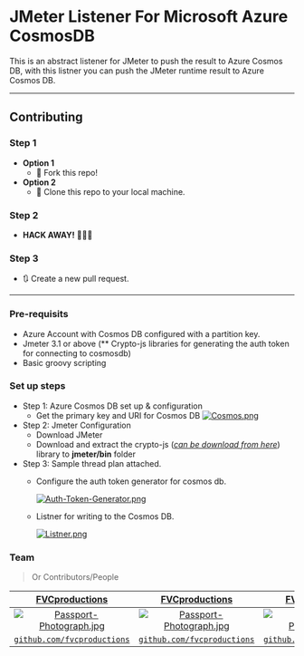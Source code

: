 # JMeter Listener For Microsoft Azure CosmosDB
  This is an abstract listener for JMeter to push the result to Azure Cosmos DB, with this listner you can push the JMeter runtime result to Azure Cosmos DB.

---
  ## Contributing
  ### Step 1
  - **Option 1**
      - 🍴 Fork this repo!
  - **Option 2**
      - 👯 Clone this repo to your local machine.
  ### Step 2
  - **HACK AWAY!** 🔨🔨🔨
  ### Step 3
  - 🔃 Create a new pull request.
---  

### Pre-requisits
* Azure Account with Cosmos DB configured with a partition key.
* Jmeter 3.1 or above (** Crypto-js libraries for generating the auth token for connecting to cosmosdb)
* Basic groovy scripting



### Set up steps
* Step 1: Azure Cosmos DB set up & configuration
  * Get the primary key and URI for Cosmos DB
    [![Cosmos.png](https://i.postimg.cc/JhrQXzMH/Cosmos.png)](https://postimg.cc/CR2DTYZw)
* Step 2: Jmeter Configuration
  * Download JMeter
  * Download and extract the crypto-js (_[can be download from here](https://github.com/brix/crypto-js/releases)_) library to __jmeter/bin__ folder
* Step 3: Sample thread plan attached.
  * Configure the auth token generator for cosmos db.
 
    [![Auth-Token-Generator.png](https://i.postimg.cc/J41JP4s1/Auth-Token-Generator.png)](https://postimg.cc/PNRPqHbc)
  * Listner for writing to the Cosmos DB.
 
    [![Listner.png](https://i.postimg.cc/d1YD34dq/Listner.png)](https://postimg.cc/yJL7rhv5)
    
    
 ### Team

> Or Contributors/People

| <a href="http://fvcproductions.com" target="_blank">**FVCproductions**</a> | <a href="http://fvcproductions.com" target="_blank">**FVCproductions**</a> | <a href="http://fvcproductions.com" target="_blank">**FVCproductions**</a> |
| :---: |:---:| :---:|
| [![Passport-Photograph.jpg](https://i.postimg.cc/prCNWtr6/Passport-Photograph.jpg)](https://postimg.cc/p5mcC4Df)    | [![Passport-Photograph.jpg](https://i.postimg.cc/prCNWtr6/Passport-Photograph.jpg)](https://postimg.cc/p5mcC4Df) | [![Passport-Photograph.jpg](https://i.postimg.cc/prCNWtr6/Passport-Photograph.jpg)](https://postimg.cc/p5mcC4Df)  |
| <a href="http://github.com/fvcproductions" target="_blank">`github.com/fvcproductions`</a> | <a href="http://github.com/fvcproductions" target="_blank">`github.com/fvcproductions`</a> | <a href="http://github.com/fvcproductions" target="_blank">`github.com/fvcproductions`</a> |
